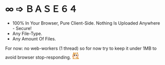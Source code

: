 <h1>∞ ➩ ＢＡＳＥ６４</h1>

- 100% In Your Browser, Pure Client-Side. Nothing Is Uploaded Anywhere - Secure!
- Any File-Type.
- Any Amount Of Files.

For now:
no web-workers (1 thread)
so for now try to keep it under 1MB to avoid browser stop-responding. <img width="23" height="26" alt="" src="cutehamster.gif"/>
